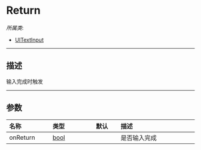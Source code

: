 # Return

*所属类*:
* [UITextInput](/Api/Classes/Scene/UITextInput.md)
------------------------------------------------------------------------------------------
## 描述

输入完成时触发

------------------------------------------------------------------------------------------
## 参数

|<div style="width:100px">名称</div>|<div style="width:100px">类型</div>|<div style="width:50px">默认</div>|<div style="width:350px">描述</div>|
|:---|:---|:---|:---|
|onReturn|[bool](/Api/DataType/Bool.md)||是否输入完成|
